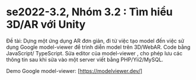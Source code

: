 # se2022-3.2, Nhóm 3.2 : Tìm hiểu 3D/AR với Unity

Đề tài: Dựng một ứng dụng AR đơn giản, đi từ việc tạo model đến việc sử dụng Google model-viewer để trình diễn model trên 3D/WebAR. Code bằng JavaScript/ TypeScript. Sửa editor của model-viewer , cho phép lưu các thông tin sau khi sửa vào một server viết bằng PHP/Yii2/MySQL.

Demo Google model-viewer: [https://modelviewer.dev/]

